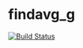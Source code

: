# findavg_g
[![Build
Status](https://travis-ci.org/YOUR_USERNAME/REPO_NAME.svg?branch=master)](https://travis-ci.org/YOUR_USERNAME/REPO_NAME)
